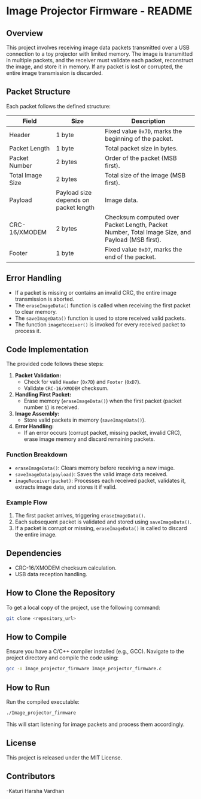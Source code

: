 # Image Projector Firmware - README

## Overview
This project involves receiving image data packets transmitted over a USB connection to a toy projector with limited memory. The image is transmitted in multiple packets, and the receiver must validate each packet, reconstruct the image, and store it in memory. If any packet is lost or corrupted, the entire image transmission is discarded.

## Packet Structure
Each packet follows the defined structure:

| Field | Size | Description |
|--------|------|-------------|
| Header | 1 byte | Fixed value `0x7D`, marks the beginning of the packet. |
| Packet Length | 1 byte | Total packet size in bytes. |
| Packet Number | 2 bytes | Order of the packet (MSB first). |
| Total Image Size | 2 bytes | Total size of the image (MSB first). |
| Payload | Payload size depends on packet length | Image data. |
| CRC-16/XMODEM | 2 bytes | Checksum computed over Packet Length, Packet Number, Total Image Size, and Payload (MSB first). |
| Footer | 1 byte | Fixed value `0xD7`, marks the end of the packet. |

## Error Handling
- If a packet is missing or contains an invalid CRC, the entire image transmission is aborted.
- The `eraseImageData()` function is called when receiving the first packet to clear memory.
- The `saveImageData()` function is used to store received valid packets.
- The function `imageReceiver()` is invoked for every received packet to process it.

## Code Implementation
The provided code follows these steps:
1. **Packet Validation:**
   - Check for valid `Header` (`0x7D`) and `Footer` (`0xD7`).
   - Validate `CRC-16/XMODEM` checksum.
2. **Handling First Packet:**
   - Erase memory (`eraseImageData()`) when the first packet (packet number `1`) is received.
3. **Image Assembly:**
   - Store valid packets in memory (`saveImageData()`).
4. **Error Handling:**
   - If an error occurs (corrupt packet, missing packet, invalid CRC), erase image memory and discard remaining packets.

### Function Breakdown
- `eraseImageData()`: Clears memory before receiving a new image.
- `saveImageData(payload)`: Saves the valid image data received.
- `imageReceiver(packet)`: Processes each received packet, validates it, extracts image data, and stores it if valid.

### Example Flow
1. The first packet arrives, triggering `eraseImageData()`.
2. Each subsequent packet is validated and stored using `saveImageData()`.
3. If a packet is corrupt or missing, `eraseImageData()` is called to discard the entire image.

## Dependencies
- CRC-16/XMODEM checksum calculation.
- USB data reception handling.


## How to Clone the Repository
To get a local copy of the project, use the following command:
```sh
git clone <repository_url>
```

## How to Compile
Ensure you have a C/C++ compiler installed (e.g., GCC). Navigate to the project directory and compile the code using:
```sh
gcc -o Image_projector_firmware Image_projector_firmware.c
```

## How to Run
Run the compiled executable:
```sh
./Image_projector_firmware
```

This will start listening for image packets and process them accordingly.

## License
This project is released under the MIT License.

## Contributors
-Katuri Harsha Vardhan
